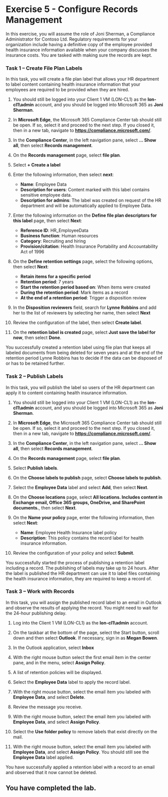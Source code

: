 # Exercise 5 - Configure Records Management

In this exercise, you will assume the role of Joni Sherman, a Compliance Administrator for Contoso Ltd. Regulatory requirements for your organization include having a definitive copy of the employee provided health insurance information available when your company discusses the insurance costs. You are tasked with making sure the records are kept.

### Task 1 – Create File Plan Labels

In this task, you will create a file plan label that allows your HR department to label content containing health insurance information that your employees are required to be provided when they are hired.

1. You should still be logged into your Client 1 VM (LON-CL1) as the **lon-cl1\admin** account, and you should be logged into Microsoft 365 as **Joni Sherman**. 

2. In **Microsoft Edge**, the Microsoft 365 Compliance Center tab should still be open. If so, select it and proceed to the next step. If you closed it, then in a new tab, navigate to **https://compliance.microsoft.com/**. 

3. In the **Compliance Center**, in the left navigation pane, select **... Show all**, then select **Records management**.

4. On the **Records management** page, select **file plan**.

5. Select **+ Create a label**

6. Enter the following information, then select **next**:
    - **Name**: Employee Data
    - **Description for users**: Content marked with this label contains sensitive employee data.
    - **Description for admins**: The label was created on request of the HR department and will be automatically applied to Employee Data.

7. Enter the following information on the **Define file plan descriptors for this label** page, then select **Next**:

    - **Reference ID**: HR_EmployeeData
    - **Business function**: Human resources
    - **Category**: Recruiting and hiring
    - **Provision/citation**: Health Insurance Portability and Accountability Act of 1996

8. On the **Define retention settings** page, select the following options, then select **Next**:
    - **Retain items for a specific period**
    - **Retention period**: 7 years
    - **Start the retention period based on**: When items were created
    - **During the retention period**: Mark items as a record
    - **At the end of a retention period**: Trigger a disposition review

9. In the **Disposition reviewers** field, search for **Lynne Robbins** and add her to the list of reviewers by selecting her name, then select **Next**

10. Review the configuration of the label, then select **Create label**.

11. On the **retention label is created** page, select **Just save the label for now**, then select **Done**.

You successfully created a retention label using file plan that keeps all labeled documents from being deleted for seven years and at the end of the retention period Lynne Robbins has to decide if the data can be disposed of or has to be retained further.

### Task 2 – Publish Labels

In this task, you will publish the label so users of the HR department can apply it to content containing health insurance information.  

1. You should still be logged into your Client 1 VM (LON-CL1) as the **lon-cl1\admin** account, and you should be logged into Microsoft 365 as **Joni Sherman**. 

2. In **Microsoft Edge**, the Microsoft 365 Compliance Center tab should still be open. If so, select it and proceed to the next step. If you closed it, then in a new tab, navigate to **https://compliance.microsoft.com/**. 

3. In the **Compliance Center**, in the left navigation pane, select **... Show all**, then select **Records management**.

4. On the **Records management** page, select **file plan**.

5. Select **Publish labels**.

6. On the **Choose labels to publish** page, select **Choose labels to publish**.

7. Select the **Employee Data** label and select **Add**, then select **Next**.

8. On the **Choose locations** page, select **All locations. Includes content in Exchange email, Office 365 groups, OneDrive, and SharePoint documents.**, then select **Next**.

9. On the **Name your policy** page, enter the following information, then select **Next**:
    - **Name**: Employee Health Insurance label policy
    - **Description**: This policy contains the record label for health insurance information.

10. Review the configuration of your policy and select **Submit**.

You successfully started the process of publishing a retention label including a record. The publishing of labels may take up to 24 hours. After the label is published the HR department can use it to label files containing the health insurance information, they are required to keep a record of.

### Task 3 – Work with Records

In this task, you will assign the published record label to an email in Outlook and observe the results of applying the record. You might need to wait for the 24-hour publishing delay.

1. Log into the Client 1 VM (LON-CL1) as the **lon-cl1\admin** account.

2. On the taskbar at the bottom of the page, select the Start button, scroll down and then select **Outlook**. If necessary, sign in as **Megan Bowen**.
 
3. In the Outlook application, select **Inbox**

4. With the right mouse button select the first email item in the center pane, and in the menu, select **Assign Policy**.

5. A list of retention policies will be displayed.

6. Select the **Employee Data** label to apply the record label.

7. With the right mouse button, select the email item you labeled with **Employee Data**, and select **Delete**.

8. Review the message you receive.

9. With the right mouse button, select the email item you labeled with **Employee Data**, and select **Assign Policy**.

10. Select the **Use folder policy** to remove labels that exist directly on the mail.

11. With the right mouse button, select the email item you labeled with **Employee Data**, and select **Assign Policy**. You should still see the **Employee Data** label applied.

You have successfully applied a retention label with a record to an email and observed that it now cannot be deleted. 

## You have completed the lab.